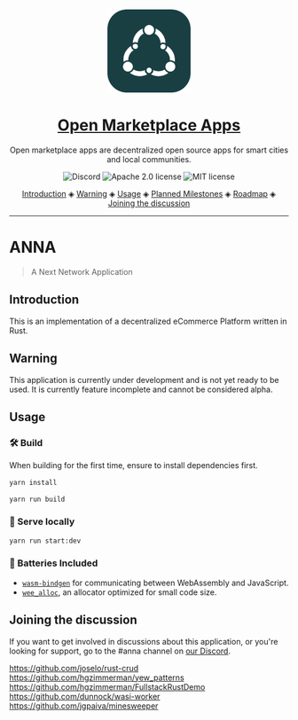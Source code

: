 <p align="center">
  <br>
  <a href="https://openmarketplace.org/">
     <img
      alt="open marketplace apps"
      src="./static/logo.svg"
      width="150"
    />
  </a>
</p>


<h1 align="center"><a href="https://openmarketplace.org"> Open Marketplace Apps</a></h1>

<p align="center">Open marketplace apps are decentralized open source apps for smart cities and local communities.</p>

<p align="center">
  <a href="https://discord.gg/XDQQcJC" style="text-decoration:none;"><img src="https://img.shields.io/badge/Discord-9cf.svg?logo=discord" alt="Discord"></a>
  <a href="https://github.com/open-marketplace-applications/anna/blob/master/LICENSE_APACHE" style="text-decoration:none;"><img src="https://img.shields.io/github/license/open-marketplace-applications/anna.svg" alt="Apache 2.0 license"></a>
  <a href="https://github.com/open-marketplace-applications/anna/blob/master/LICENSE_MIT" style="text-decoration:none;"><img src="https://img.shields.io/github/license/open-marketplace-applications/anna.svg" alt="MIT license"></a>
</p>

<p align="center">
  <a href="#introduction">Introduction</a> ◈
  <a href="#warning">Warning</a> ◈
  <a href="#usage">Usage</a> ◈
  <a href="#planned-milestones">Planned Milestones</a> ◈  
  <a href="#roadmap">Roadmap</a> ◈
  <a href="#joining-the-discussion">Joining the discussion</a>
</p>

---

# ANNA 

> A Next Network Application

## Introduction
This is an implementation of a decentralized eCommerce Platform written in Rust.

## Warning
This application is currently under development and is not yet ready to be used. It is currently feature incomplete and cannot be considered alpha.

## Usage

### 🛠️ Build

When building for the first time, ensure to install dependencies first.

```
yarn install
```

```
yarn run build
```

### 🔬 Serve locally

```
yarn run start:dev
```


### 🔋 Batteries Included

* [`wasm-bindgen`](https://github.com/rustwasm/wasm-bindgen) for communicating
  between WebAssembly and JavaScript.
* [`wee_alloc`](https://github.com/rustwasm/wee_alloc), an allocator optimized
  for small code size.

## Joining the discussion
If you want to get involved in discussions about this application, or you're looking for support, go to the #anna channel on [our Discord](https://discord.gg/XDQQcJC).



https://github.com/joselo/rust-crud
https://github.com/hgzimmerman/yew_patterns
https://github.com/hgzimmerman/FullstackRustDemo
https://github.com/dunnock/wasi-worker
https://github.com/jgpaiva/minesweeper